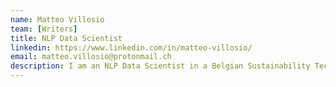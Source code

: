 ```yaml
---
name: Matteo Villosio
team: [Writers]
title: NLP Data Scientist
linkedin: https://www.linkedin.com/in/matteo-villosio/
email: matteo.villosio@protonmail.ch
description: I am an NLP Data Scientist in a Belgian Sustainability Tech startup and ML Researcher. I'm in particular interested in NLP and Reinforcement Learning.
---
```

